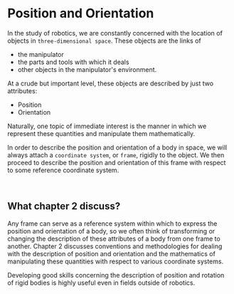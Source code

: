 &emsp;
# Position and Orientation

In the study of robotics, we are constantly concerned with the location of objects in `three-dimensional space`. These objects are the links of 
- the manipulator
- the parts and tools with which it deals
- other objects in the manipulator's environment.

At a crude but important level, these objects are described by just two attributes:
- Position
- Orientation

Naturally, one topic of immediate interest is the manner in which we represent these quantities and manipulate them mathematically.

In order to describe the position and orientation of a body in space, we will always attach a `coordinate system`, or `frame`, rigidly to the object. We then proceed to describe the position and orientation of this frame with respect to some reference coordinate system. 

&emsp;
## What chapter 2 discuss?
Any frame can serve as a reference system within which to express the position and orientation of a body, so we often think of transforming or changing the description of these attributes of a body from one frame to another. Chapter 2 discusses conventions and methodologies for dealing with the description of position and orientation and the mathematics of manipulating these quantities with respect to various coordinate systems.



Developing good skills concerning the description of position and rotation of rigid bodies is highly useful even in fields outside of robotics.

